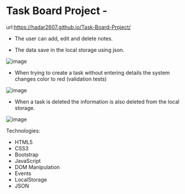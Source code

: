  
 # Task Board Project - 
url:https://hadar2607.github.io/Task-Board-Project/
 
 * The user can add, edit and delete notes.
	
 * The data save in the local storage using json.
 
![image](https://user-images.githubusercontent.com/72446237/147338138-cfa87bce-87d4-40e5-a953-531df7c13c1f.png)

* When trying to create a task without entering details the system changes color to red (validation tests)

![image](https://user-images.githubusercontent.com/72446237/147338730-509dbb7b-b383-41c5-b39f-f611a63ea30c.png)


* When a task is deleted the information is also deleted from the local storage.
 
![image](https://user-images.githubusercontent.com/72446237/147338232-8f10ddb4-25ad-4559-9a0d-83bc80397700.png)


Technologies:

* HTML5
* CSS3
* Bootstrap
* JavaScript
* DOM Manipulation
* Events
* LocalStorage
* JSON
